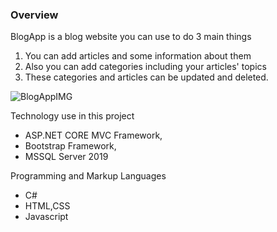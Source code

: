 ### Overview

BlogApp is a blog website you can use to do 3 main things

1. You can add articles and some information about them
2. Also you can add categories including your articles' topics
3. These categories and articles can be updated and deleted.

![BlogAppIMG](https://i.hizliresim.com/22ymdmf.gif)

Technology use in this project

* ASP.NET CORE MVC Framework,
* Bootstrap Framework,
* MSSQL Server 2019

Programming and Markup Languages

* C#
* HTML,CSS
* Javascript
